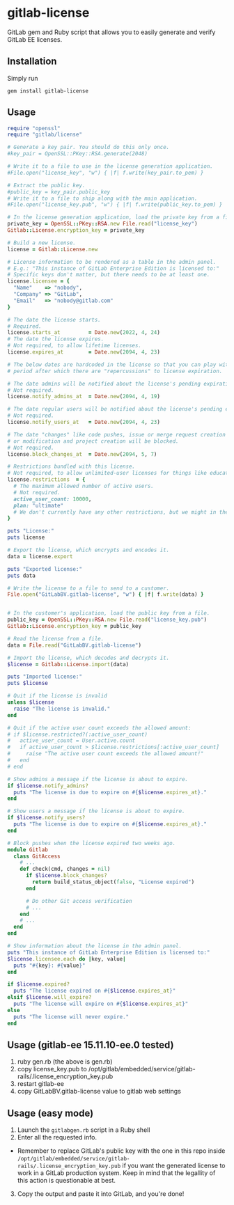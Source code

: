 # gitlab-license
GitLab gem and Ruby script that allows you to easily generate and verify GitLab EE licenses.

## Installation

Simply run
```
gem install gitlab-license
```

## Usage

```ruby
require "openssl"
require "gitlab/license"

# Generate a key pair. You should do this only once.
#key_pair = OpenSSL::PKey::RSA.generate(2048)

# Write it to a file to use in the license generation application.
#File.open("license_key", "w") { |f| f.write(key_pair.to_pem) }

# Extract the public key.
#public_key = key_pair.public_key
# Write it to a file to ship along with the main application.
#File.open("license_key.pub", "w") { |f| f.write(public_key.to_pem) }

# In the license generation application, load the private key from a file.
private_key = OpenSSL::PKey::RSA.new File.read("license_key")
Gitlab::License.encryption_key = private_key

# Build a new license.
license = Gitlab::License.new

# License information to be rendered as a table in the admin panel.
# E.g.: "This instance of GitLab Enterprise Edition is licensed to:"
# Specific keys don't matter, but there needs to be at least one.
license.licensee = {
  "Name"    => "nobody",
  "Company" => "GitLab",
  "Email"   => "nobody@gitlab.com"
}

# The date the license starts.
# Required.
license.starts_at         = Date.new(2022, 4, 24)
# The date the license expires.
# Not required, to allow lifetime licenses.
license.expires_at        = Date.new(2094, 4, 23)

# The below dates are hardcoded in the license so that you can play with the
# period after which there are "repercussions" to license expiration.

# The date admins will be notified about the license's pending expiration.
# Not required.
license.notify_admins_at  = Date.new(2094, 4, 19)

# The date regular users will be notified about the license's pending expiration.
# Not required.
license.notify_users_at   = Date.new(2094, 4, 23)

# The date "changes" like code pushes, issue or merge request creation
# or modification and project creation will be blocked.
# Not required.
license.block_changes_at  = Date.new(2094, 5, 7)

# Restrictions bundled with this license.
# Not required, to allow unlimited-user licenses for things like educational organizations.
license.restrictions  = {
  # The maximum allowed number of active users.
  # Not required.
  active_user_count: 10000,
  plan: "ultimate"
  # We don't currently have any other restrictions, but we might in the future.
}

puts "License:"
puts license

# Export the license, which encrypts and encodes it.
data = license.export

puts "Exported license:"
puts data

# Write the license to a file to send to a customer.
File.open("GitLabBV.gitlab-license", "w") { |f| f.write(data) }


# In the customer's application, load the public key from a file.
public_key = OpenSSL::PKey::RSA.new File.read("license_key.pub")
Gitlab::License.encryption_key = public_key

# Read the license from a file.
data = File.read("GitLabBV.gitlab-license")

# Import the license, which decodes and decrypts it.
$license = Gitlab::License.import(data)

puts "Imported license:"
puts $license

# Quit if the license is invalid
unless $license
  raise "The license is invalid."
end

# Quit if the active user count exceeds the allowed amount:
# if $license.restricted?(:active_user_count)
#   active_user_count = User.active.count
#   if active_user_count > $license.restrictions[:active_user_count]
#     raise "The active user count exceeds the allowed amount!"
#   end
# end

# Show admins a message if the license is about to expire.
if $license.notify_admins?
  puts "The license is due to expire on #{$license.expires_at}."
end

# Show users a message if the license is about to expire.
if $license.notify_users?
  puts "The license is due to expire on #{$license.expires_at}."
end

# Block pushes when the license expired two weeks ago.
module Gitlab
  class GitAccess
    # ...
    def check(cmd, changes = nil)
      if $license.block_changes?
        return build_status_object(false, "License expired")
      end

      # Do other Git access verification
      # ...
    end
    # ...
  end
end

# Show information about the license in the admin panel.
puts "This instance of GitLab Enterprise Edition is licensed to:"
$license.licensee.each do |key, value|
  puts "#{key}: #{value}"
end

if $license.expired?
  puts "The license expired on #{$license.expires_at}"
elsif $license.will_expire?
  puts "The license will expire on #{$license.expires_at}"
else
  puts "The license will never expire."
end
```
## Usage (gitlab-ee 15.11.10-ee.0 tested)
1. ruby gen.rb (the above is gen.rb)
2. copy license_key.pub to /opt/gitlab/embedded/service/gitlab-rails/.license_encryption_key.pub
3. restart gitlab-ee
4. copy GitLabBV.gitlab-license value to gitlab web settings

## Usage (easy mode)

1. Launch the `gitlabgen.rb` script in a Ruby shell
2. Enter all the requested info.
  * Remember to replace GitLab's public key with the one in this repo inside `/opt/gitlab/embedded/service/gitlab-rails/.license_encryption_key.pub` if you want the generated license to work in a GitLab production system. Keep in mind that the legallity of this action is questionable at best.
3. Copy the output and paste it into GitLab, and you're done!

